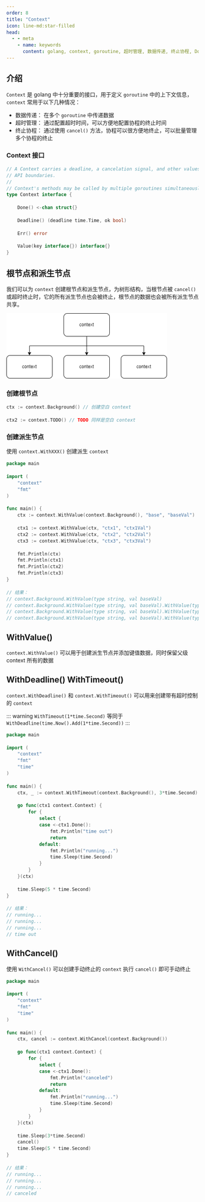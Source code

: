 ```yaml
---
order: 8
title: "Context"
icon: line-md:star-filled
head:
  - - meta
    - name: keywords
      content: golang, context, goroutine, 超时管理, 数据传递, 终止协程, Done, Deadline, Err, Value
---
```


## 介绍

`Context` 是 golang 中十分重要的接口，用于定义 `goroutine` 中的上下文信息，`context` 常用于以下几种情况：

- 数据传递： 在多个 `goroutine` 中传递数据
- 超时管理： 通过配置超时时间，可以方便地配置协程的终止时间
- 终止协程： 通过使用 `cancel()` 方法，协程可以很方便地终止，可以批量管理多个协程的终止

### Context 接口

```go
// A Context carries a deadline, a cancelation signal, and other values across
// API boundaries.
//
// Context's methods may be called by multiple goroutines simultaneously.
type Context interface {

    Done() <-chan struct{}

    Deadline() (deadline time.Time, ok bool)
    
    Err() error
    
    Value(key interface{}) interface{}
}
```

## 根节点和派生节点

我们可以为 `context` 创建根节点和派生节点，为树形结构，当根节点被 `cancel()` 或超时终止时，它的所有派生节点也会被终止，根节点的数据也会被所有派生节点共享。

![context 结构](/assets/image/article/concept/context.png)

### 创建根节点

```go
ctx := context.Background() // 创建空白 context

ctx2 := context.TODO() // TODO 同样是空白 context
```

### 创建派生节点

使用 `context.WithXXX()` 创建派生 `context`

```go
package main

import (
	"context"
	"fmt"
)

func main() {
	ctx := context.WithValue(context.Background(), "base", "baseVal")

	ctx1 := context.WithValue(ctx, "ctx1", "ctx1Val")
	ctx2 := context.WithValue(ctx, "ctx2", "ctx2Val")
	ctx3 := context.WithValue(ctx, "ctx3", "ctx3Val")

	fmt.Println(ctx)
	fmt.Println(ctx1)
	fmt.Println(ctx2)
	fmt.Println(ctx3)
}

// 结果：
// context.Background.WithValue(type string, val baseVal)
// context.Background.WithValue(type string, val baseVal).WithValue(type string, val ctx1Val)
// context.Background.WithValue(type string, val baseVal).WithValue(type string, val ctx2Val)
// context.Background.WithValue(type string, val baseVal).WithValue(type string, val ctx3Val)
```

## WithValue()

`context.WithValue()` 可以用于创建派生节点并添加键值数据，同时保留父级 context 所有的数据

## WithDeadline() WithTimeout()

`context.WithDeadline()` 和 `context.WithTimeout()` 可以用来创建带有超时控制的 `context`

::: warning
`WithTimeout(1*time.Second)` 等同于 `WithDeadline(time.Now().Add(1*time.Second))`
:::

```go
package main

import (
	"context"
	"fmt"
	"time"
)

func main() {
	ctx, _ := context.WithTimeout(context.Background(), 3*time.Second)

	go func(ctx1 context.Context) {
		for {
			select {
			case <-ctx1.Done():
				fmt.Println("time out")
				return
			default:
				fmt.Println("running...")
				time.Sleep(time.Second)
			}
		}
	}(ctx)

	time.Sleep(5 * time.Second)
}

// 结果：
// running...
// running...
// running...
// time out

```


## WithCancel()

使用 `WithCancel()` 可以创建手动终止的 `context` 执行 `cancel()` 即可手动终止

```go
package main

import (
	"context"
	"fmt"
	"time"
)

func main() {
	ctx, cancel := context.WithCancel(context.Background())

	go func(ctx1 context.Context) {
		for {
			select {
			case <-ctx1.Done():
				fmt.Println("canceled")
				return
			default:
				fmt.Println("running...")
				time.Sleep(time.Second)
			}
		}
	}(ctx)

	time.Sleep(3*time.Second)
	cancel()
	time.Sleep(5 * time.Second)
}

// 结果：
// running...
// running...
// running...
// canceled

```
